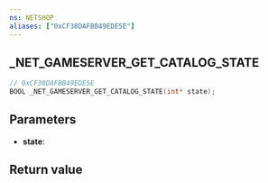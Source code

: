 ```yaml
---
ns: NETSHOP
aliases: ["0xCF38DAFBB49EDE5E"]
---
```

## _NET_GAMESERVER_GET_CATALOG_STATE

```c
// 0xCF38DAFBB49EDE5E
BOOL _NET_GAMESERVER_GET_CATALOG_STATE(int* state);
```

## Parameters
* **state**:

## Return value
